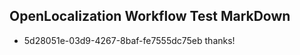 ## OpenLocalization Workflow Test MarkDown

* 5d28051e-03d9-4267-8baf-fe7555dc75eb 
thanks!



<!--HONumber=Jan16_HO3-->
